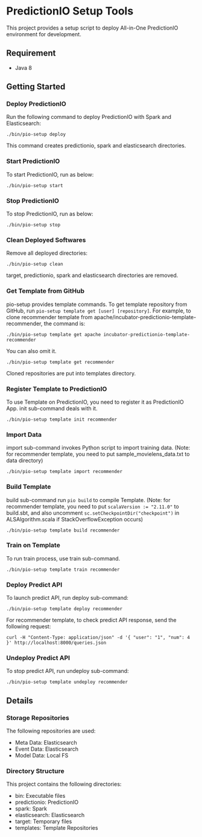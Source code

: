 # PredictionIO Setup Tools

This project provides a setup script to deploy All-in-One PredictionIO environment for development.

## Requirement

* Java 8

## Getting Started

### Deploy PredictionIO

Run the following command to deploy PredictionIO with Spark and Elasticsearch:

```
./bin/pio-setup deploy
```

This command creates predictionio, spark and elasticsearch directories.

### Start PredictionIO

To start PredictionIO, run as below:

```
./bin/pio-setup start
```

### Stop PredictionIO

To stop PredictionIO, run as below:

```
./bin/pio-setup stop
```

### Clean Deployed Softwares

Remove all deployed directories:

```
./bin/pio-setup clean
```

target, predictionio, spark and elasticsearch directories are removed.

### Get Template from GitHub

pio-setup provides template commands.
To get template repository from GitHub, run `pio-setup template get [user] [repository]`.
For example, to clone recommender template from apache/incubator-predictionio-template-recommender, the command is:

```
./bin/pio-setup template get apache incubator-predictionio-template-recommender
```

You can also omit it.

```
./bin/pio-setup template get recommender
```

Cloned repositories are put into templates directory.

### Register Template to PredictionIO

To use Template on PredictionIO, you need to register it as PredictionIO App.
init sub-command deals with it.

```
./bin/pio-setup template init recommender
```

### Import Data

import sub-command invokes Python script to import training data.
(Note: for recommender template, you need to put sample_movielens_data.txt to data directory)

```
./bin/pio-setup template import recommender
```

### Build Template

build sub-command run `pio build` to compile Template.
(Note: for recommender template, you need to put `scalaVersion := "2.11.0"` to build.sbt, and also uncomment `sc.setCheckpointDir("checkpoint")` in ALSAlgorithm.scala if StackOverflowException occurs)

```
./bin/pio-setup template build recommender
```

### Train on Template

To run train process, use train sub-command.

```
./bin/pio-setup template train recommender
```

### Deploy Predict API

To launch predict API, run deploy sub-command:

```
./bin/pio-setup template deploy recommender
```

For recommender template, to check predict API response, send the following request:

```
curl -H "Content-Type: application/json" -d '{ "user": "1", "num": 4 }' http://localhost:8000/queries.json
```

### Undeploy Predict API

To stop predict API, run undeploy sub-command:

```
./bin/pio-setup template undeploy recommender
```


## Details

### Storage Repositories

The following repositories are used:

* Meta Data: Elasticsearch
* Event Data: Elasticsearch
* Model Data: Local FS

### Directory Structure

This project contains the following directories:

* bin: Executable files
* predictionio: PredictionIO
* spark: Spark
* elasticsearch: Elasticsearch
* target: Temporary files
* templates: Template Repositories

